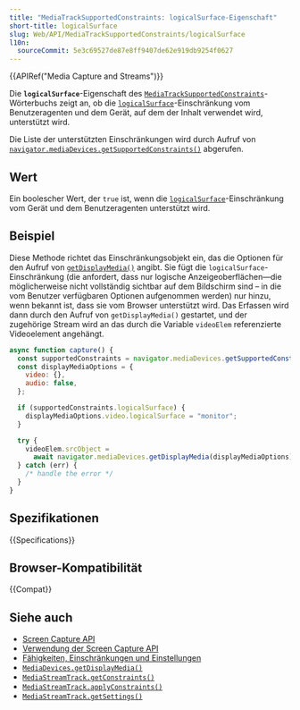 ```yaml
---
title: "MediaTrackSupportedConstraints: logicalSurface-Eigenschaft"
short-title: logicalSurface
slug: Web/API/MediaTrackSupportedConstraints/logicalSurface
l10n:
  sourceCommit: 5e3c69527de87e8ff9407de62e919db9254f0627
---
```


{{APIRef("Media Capture and Streams")}}

Die **`logicalSurface`**-Eigenschaft des [`MediaTrackSupportedConstraints`](/de/docs/Web/API/MediaTrackSupportedConstraints)-Wörterbuchs zeigt an, ob die [`logicalSurface`](/de/docs/Web/API/MediaTrackConstraints/logicalSurface)-Einschränkung vom Benutzeragenten und dem Gerät, auf dem der Inhalt verwendet wird, unterstützt wird.

Die Liste der unterstützten Einschränkungen wird durch Aufruf von [`navigator.mediaDevices.getSupportedConstraints()`](/de/docs/Web/API/MediaDevices/getSupportedConstraints) abgerufen.

## Wert

Ein boolescher Wert, der `true` ist, wenn die [`logicalSurface`](/de/docs/Web/API/MediaTrackConstraints/logicalSurface)-Einschränkung vom Gerät und dem Benutzeragenten unterstützt wird.

## Beispiel

Diese Methode richtet das Einschränkungsobjekt ein, das die Optionen für den Aufruf von [`getDisplayMedia()`](/de/docs/Web/API/MediaDevices/getDisplayMedia) angibt. Sie fügt die `logicalSurface`-Einschränkung (die anfordert, dass nur logische Anzeigeoberflächen—die möglicherweise nicht vollständig sichtbar auf dem Bildschirm sind – in die vom Benutzer verfügbaren Optionen aufgenommen werden) nur hinzu, wenn bekannt ist, dass sie vom Browser unterstützt wird. Das Erfassen wird dann durch den Aufruf von `getDisplayMedia()` gestartet, und der zugehörige Stream wird an das durch die Variable `videoElem` referenzierte Videoelement angehängt.

```js
async function capture() {
  const supportedConstraints = navigator.mediaDevices.getSupportedConstraints();
  const displayMediaOptions = {
    video: {},
    audio: false,
  };

  if (supportedConstraints.logicalSurface) {
    displayMediaOptions.video.logicalSurface = "monitor";
  }

  try {
    videoElem.srcObject =
      await navigator.mediaDevices.getDisplayMedia(displayMediaOptions);
  } catch (err) {
    /* handle the error */
  }
}
```

## Spezifikationen

{{Specifications}}

## Browser-Kompatibilität

{{Compat}}

## Siehe auch

- [Screen Capture API](/de/docs/Web/API/Screen_Capture_API)
- [Verwendung der Screen Capture API](/de/docs/Web/API/Screen_Capture_API/Using_Screen_Capture)
- [Fähigkeiten, Einschränkungen und Einstellungen](/de/docs/Web/API/Media_Capture_and_Streams_API/Constraints)
- [`MediaDevices.getDisplayMedia()`](/de/docs/Web/API/MediaDevices/getDisplayMedia)
- [`MediaStreamTrack.getConstraints()`](/de/docs/Web/API/MediaStreamTrack/getConstraints)
- [`MediaStreamTrack.applyConstraints()`](/de/docs/Web/API/MediaStreamTrack/applyConstraints)
- [`MediaStreamTrack.getSettings()`](/de/docs/Web/API/MediaStreamTrack/getSettings)
